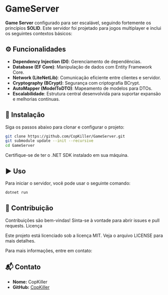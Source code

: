 # GameServer

**Game Server** configurado para ser escalável, seguindo fortemente os princípios **SOLID**. Este servidor foi projetado para jogos multiplayer e inclui os seguintes contextos básicos:

## ⚙️ Funcionalidades

- **Dependency Injection (DI)**: Gerenciamento de dependências.
- **Database (EF Core)**: Manipulação de dados com Entity Framework Core.
- **Network (LiteNetLib)**: Comunicação eficiente entre clientes e servidor.
- **Cryptography (BCrypt)**: Segurança com criptografia BCrypt.
- **AutoMapper (ModelToDTO)**: Mapeamento de modelos para DTOs.
- **Escalabilidade**: Estrutura central desenvolvida para suportar expansão e melhorias contínuas.

## 🚀 Instalação

Siga os passos abaixo para clonar e configurar o projeto:

```bash
git clone https://github.com/CopKiller/GameServer.git
git submodule update --init --recursive
cd GameServer
```

Certifique-se de ter o .NET SDK instalado em sua máquina.

## ▶️ Uso

Para iniciar o servidor, você pode usar o seguinte comando:
```bash
dotnet run
```

## 🤝 Contribuição

Contribuições são bem-vindas! Sinta-se à vontade para abrir issues e pull requests.
Licença

Este projeto está licenciado sob a licença MIT. Veja o arquivo LICENSE para mais detalhes.

Para mais informações, entre em contato:
## 📬 Contato

- **Nome:** CopKiller  
- **GitHub:** [CopKiller](https://github.com/CopKiller)
